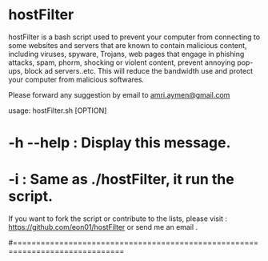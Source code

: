 hostFilter
==========

hostFilter is a bash script used to prevent your computer from connecting to some websites and servers that are known to contain malicious content, including viruses, spyware, Trojans, web pages that engage in phishing attacks, spam, phorm, shocking or violent content, prevent annoying pop-ups, block ad servers..etc. This will reduce the bandwidth use and protect your computer from malicious softwares. 

Please forward any suggestion by email to amri.aymen@gmail.com

usage:	 		hostFilter.sh [OPTION]
#			-h --help : Display this message.
#			-i : Same as ./hostFilter, it run the script.


If you want to fork the script or contribute to the lists, please visit : https://github.com/eon01/hostFilter or send me an email . 






#==============================================================================
